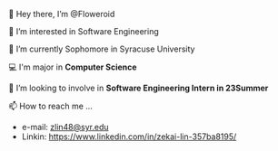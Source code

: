 👋 Hey there, I’m @Floweroid

👀 I’m interested in Software Engineering

🏫 I’m currently Sophomore in Syracuse University

💻 I'm major in **Computer Science**

💞️ I’m looking to involve in **Software Engineering Intern in 23Summer**

📫 How to reach me ...
- e-mail: zlin48@syr.edu
- Linkin: https://www.linkedin.com/in/zekai-lin-357ba8195/


<!---
Floweroid/Floweroid is a ✨ special ✨ repository because its `README.md` (this file) appears on your GitHub profile.
You can click the Preview link to take a look at your changes.
--->
